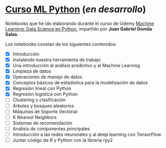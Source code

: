 # [Curso ML Python](https://github.com/SgtSteiner/DataScience/tree/master/Curso%20ML%20Python) (*en desarrollo*)

Notebooks que he ido elaborando durante el curso de Udemy [Machine Learning: Data Science en Python](https://www.udemy.com/machinelearningpython/learn/v4/overview), impartido por **Juan Gabriel Gomila Salas**. 

Los notebooks constan de los siguientes contenidos:

- [X] Introducción
- [X] Instalando nuestra herramienta de trabajo
- [X] Una introducción al análisis predictivo y al Machine Learning
- [X] Limpieza de datos
- [X] Operaciones de manejo de datos
- [X] Conceptos básicos de estadística para la modelización de datos
- [X] Regresión lineal con Python
- [X] Regresión logística con Python
- [ ] Clustering y clasificación
- [ ] Arboles y bosques aleatorios
- [ ] Máquinas de Soporte Vectorial
- [ ] K Nearest Neighbors
- [ ] Sistemas de recomendación
- [ ] Análisis de componentes principales
- [ ] Introducción a las redes neuronales y al deep learning con TensorFlow
- [ ] Juntar código de R y Python con la librería rpy2